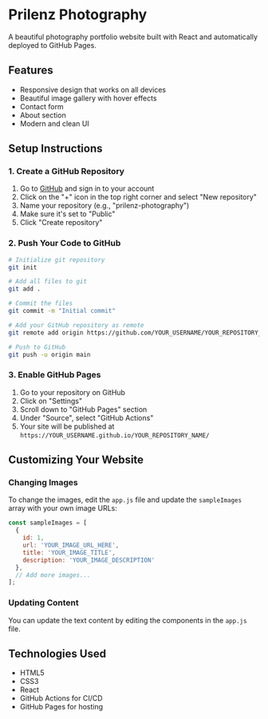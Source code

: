 # Prilenz Photography

A beautiful photography portfolio website built with React and automatically deployed to GitHub Pages.

## Features

- Responsive design that works on all devices
- Beautiful image gallery with hover effects
- Contact form
- About section
- Modern and clean UI

## Setup Instructions

### 1. Create a GitHub Repository

1. Go to [GitHub](https://github.com) and sign in to your account
2. Click on the "+" icon in the top right corner and select "New repository"
3. Name your repository (e.g., "prilenz-photography")
4. Make sure it's set to "Public"
5. Click "Create repository"

### 2. Push Your Code to GitHub

```bash
# Initialize git repository
git init

# Add all files to git
git add .

# Commit the files
git commit -m "Initial commit"

# Add your GitHub repository as remote
git remote add origin https://github.com/YOUR_USERNAME/YOUR_REPOSITORY_NAME.git

# Push to GitHub
git push -u origin main
```

### 3. Enable GitHub Pages

1. Go to your repository on GitHub
2. Click on "Settings"
3. Scroll down to "GitHub Pages" section
4. Under "Source", select "GitHub Actions"
5. Your site will be published at `https://YOUR_USERNAME.github.io/YOUR_REPOSITORY_NAME/`

## Customizing Your Website

### Changing Images

To change the images, edit the `app.js` file and update the `sampleImages` array with your own image URLs:

```javascript
const sampleImages = [
  {
    id: 1,
    url: 'YOUR_IMAGE_URL_HERE',
    title: 'YOUR_IMAGE_TITLE',
    description: 'YOUR_IMAGE_DESCRIPTION'
  },
  // Add more images...
];
```

### Updating Content

You can update the text content by editing the components in the `app.js` file.

## Technologies Used

- HTML5
- CSS3
- React
- GitHub Actions for CI/CD
- GitHub Pages for hosting